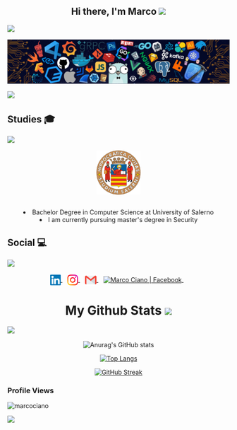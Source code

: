 <h2 align="center"> Hi there, I'm Marco <img src="https://media.giphy.com/media/hvRJCLFzcasrR4ia7z/giphy.gif" width="35"></h2>
 <img src="https://user-images.githubusercontent.com/73097560/115834477-dbab4500-a447-11eb-908a-139a6edaec5c.gif"> 
 
 ![Github Banner](https://github.com/Jaydeep-Yadav/Jaydeep-Yadav/blob/main/banner.png)
 
 <img src="https://user-images.githubusercontent.com/73097560/115834477-dbab4500-a447-11eb-908a-139a6edaec5c.gif"> 
<h2> Studies 🎓</h2>
<img src="https://user-images.githubusercontent.com/73097560/115834477-dbab4500-a447-11eb-908a-139a6edaec5c.gif"> 
<p align="center"> <img align="center" src="https://github.com/marcociano/marcociano/blob/main/universita-degli-studi-di-salerno.png" height= "100" width= "100"> 
<br>
<br>
<li align="center">Bachelor Degree in Computer Science at University of Salerno </li>
<li align="center">I am currently pursuing master's degree in Security </li></p>

<h2> Social 💻</h2>
<img src="https://user-images.githubusercontent.com/73097560/115834477-dbab4500-a447-11eb-908a-139a6edaec5c.gif"> 
<p align="center">
<a href="https://www.linkedin.com/in/marco-ciano-06a557195/" target="_blank">
  <img align="center" alt="Marco Ciano | Linkedin" width="24px" src="https://github.com/SatYu26/SatYu26/blob/master/Assets/Linkedin.svg" />
</a> &nbsp;&nbsp;
<a href="https://www.instagram.com/marcociano_/" target="_blank">
  <img align="center" alt="Marco Ciano | Instagram" width="24px" src="https://github.com/SatYu26/SatYu26/blob/master/Assets/Instagram.svg" />
</a> &nbsp;&nbsp;
<a href="mailto:marco.ciano@live.it" >
  <img align="center" alt="Marco Ciano | Gmail" width="26px" src="https://github.com/SatYu26/SatYu26/blob/master/Assets/Gmail.svg" />
</a> &nbsp;&nbsp;
<a href="https://www.facebook.com/marco.ciano.9/">
    <img align="center" alt="Marco Ciano | Facebook" width="24px" src="https://upload.wikimedia.org/wikipedia/en/thumb/0/04/Facebook_f_logo_%282021%29.svg/100px-Facebook_f_logo_%282021%29.svg.png" />
</a> &nbsp;&nbsp;
<p>

<h1 align="center"> My Github Stats <img src="https://media.giphy.com/media/v1.Y2lkPTc5MGI3NjExMDBieGo4YnVpNWVweXhvYTRsYWFjZXNxMHEyN2lwdmJwejllMXg5MyZjdD1z/tVhJw24Gv8FGGlnjDN/giphy.gif" width="50"</img></h1>
<img src="https://user-images.githubusercontent.com/73097560/115834477-dbab4500-a447-11eb-908a-139a6edaec5c.gif"> 
 <div align="center"> 
 
![Anurag's GitHub stats](https://github-readme-stats.vercel.app/api?username=marcociano&show_icons=true&theme=gradients)

 </div>
  
 <div align="center"> 
 
[![Top Langs](https://github-readme-stats.vercel.app/api/top-langs/?username=marcociano&layout=compact)](https://github.com/anuraghazra/github-readme-stats)

 </div>
  
<div align="center">
 
[![GitHub Streak](http://github-readme-streak-stats.herokuapp.com?user=marcociano&theme=dark&hide_border=true&border_radius=20&date_format=j%20M%5B%20Y%5D&background=1A0A3C)](https://git.io/streak-stats)
 
</div>
 
  <p align="right"> <h3>Profile Views </h3> <img src="https://komarev.com/ghpvc/?username=marcociano&label=Profile%20views&color=0e75b6&style=flat"
    alt="marcociano" /> 
  </p>
<img src="https://user-images.githubusercontent.com/73097560/115834477-dbab4500-a447-11eb-908a-139a6edaec5c.gif"> 
